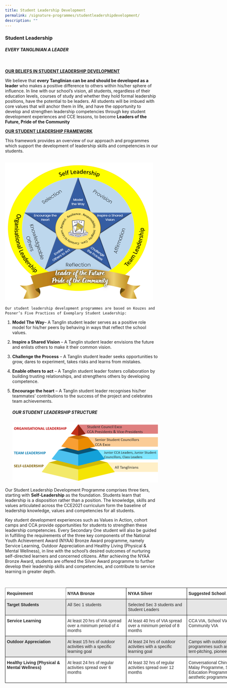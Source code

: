 ```yaml
---
title: Student Leadership Development
permalink: /signature-programmes/studentleadershipdevelopment/
description: ""
---
```

### Student Leadership


##### EVERY TANGLINIAN A LEADER
<br>

<u> <b> OUR BELIEFS IN STUDENT LEADERSHIP DEVELOPMENT </b> </u>

We believe that <b>every Tanglinian can be and should be developed as a leader</b> who makes a positive difference to others within his/her sphere of influence. In line with our school’s vision, all students, regardless of their education levels, courses of study and whether they hold formal leadership positions, have the potential to be leaders. All students will be imbued with core values that will anchor them in life, and have the opportunity to develop and strengthen leadership competencies through key student development experiences and CCE lessons, to become <b>Leaders of the Future, Pride of the Community</b>
	
<u> <b>OUR STUDENT LEADERSHIP FRAMEWORK</b> </u>

This framework provides an overview of our approach and programmes which support the development of leadership skills and competencies in our students.
	<br>
	<br>
	
![](/images/Tanglin%20emblem.png)
	
	Our student leadership development programmes are based on Kouzes and Posner’s Five Practices of Exemplary Student Leadership:

1.  <b>Model The Way</b>– A Tanglin student leader serves as a positive role model for his/her peers by behaving in ways that reflect the school values.
2.  <b>Inspire a Shared Vision</b> – A Tanglin student leader envisions the future and enlists others to make it their common vision.
3.  <b>Challenge the Process</b> – A Tanglin student leader seeks opportunities to grow, dares to experiment, takes risks and learns from mistakes.
4.  <b>Enable others to act</b> – A Tanglin student leader fosters collaboration by building trusting relationships, and strengthens others by developing competence.
5.  <b>Encourage the heart</b> – A Tanglin student leader recognises his/her teammates’ contributions to the success of the project and celebrates team achievements.
	<br>
	
	##### OUR STUDENT LEADERSHIP STRUCTURE
	
	
	![](/images/Picture-2.png)
	
Our Student Leadership Development Programme comprises three tiers, starting with <b>Self-Leadership</b> as the foundation. Students learn that leadership is a disposition rather than a position. The knowledge, skills and values articulated across the CCE2021 curriculum form the baseline of leadership knowledge, values and competencies for all students.

Key student development experiences such as Values in Action, cohort camps and CCA provide opportunities for students to strengthen these leadership competencies. Every Secondary One student will also be guided in fulfilling the requirements of the three key components of the National Youth Achievement Award (NYAA) Bronze Award programme, namely Service Learning, Outdoor Appreciation and Healthy Living (Physical & Mental Wellness), in line with the school’s desired outcomes of nurturing self-directed learners and concerned citizens. After achieving the NYAA Bronze Award, students are offered the Silver Award programme to further develop their leadership skills and competencies, and contribute to service learning in greater depth.

<br>
<style type="text/css">
.tg  {border-collapse:collapse;border-spacing:0;}
.tg td{border-color:black;border-style:solid;border-width:1px;font-family:Arial, sans-serif;font-size:14px;
  overflow:hidden;padding:10px 5px;word-break:normal;}
.tg th{border-color:black;border-style:solid;border-width:1px;font-family:Arial, sans-serif;font-size:14px;
  font-weight:normal;overflow:hidden;padding:10px 5px;word-break:normal;}
.tg .tg-l2bf{background-color:#FFF;color:#222;font-weight:bold;text-align:left;vertical-align:top}
.tg .tg-xyrl{background-color:#E6E6E6;color:#222;text-align:left;vertical-align:top}
.tg .tg-0f6e{background-color:#FFF;border-color:inherit;color:#222;font-weight:bold;text-align:left;vertical-align:top}
.tg .tg-rs0e{background-color:#E6E6E6;color:#222;font-weight:bold;text-align:left;vertical-align:top}
.tg .tg-tsok{background-color:#FFF;color:#222;text-align:left;vertical-align:top}
</style>
<table class="tg" style="undefined;table-layout: fixed; width: 800px">
<colgroup>
<col style="width: 200px">
<col style="width: 200px">
<col style="width: 200px">
<col style="width: 200px">
</colgroup>
<thead>
  <tr>
    <th class="tg-0f6e"><span style="font-weight:bold">Requirement</span></th>
    <th class="tg-l2bf"><span style="font-weight:bold">NYAA Bronze</span></th>
    <th class="tg-l2bf"><span style="font-weight:bold">NYAA Silver</span></th>
    <th class="tg-l2bf"><span style="font-weight:bold">Suggested School Activities</span></th>
  </tr>
</thead>
<tbody>
  <tr>
    <td class="tg-rs0e"><span style="font-weight:bold">Target Students</span></td>
    <td class="tg-xyrl">All Sec 1 students</td>
    <td class="tg-xyrl">Selected Sec 3 students and Student Leaders</td>
    <td class="tg-xyrl"> </td>
  </tr>
  <tr>
    <td class="tg-l2bf"><span style="font-weight:bold">Service Learning</span></td>
    <td class="tg-tsok">At least 20 hrs of VIA spread over a minimum period of 4 months</td>
    <td class="tg-tsok">At least 40 hrs of VIA spread over a minimum period of 8 months</td>
    <td class="tg-tsok">CCA VIA, School VIA, Community VIA</td>
  </tr>
  <tr>
    <td class="tg-rs0e"><span style="font-weight:bold">Outdoor Appreciation</span></td>
    <td class="tg-xyrl">At least 15 hrs of outdoor activities with a specific learning goal</td>
    <td class="tg-xyrl">At least 24 hrs of outdoor activities with a specific learning goal</td>
    <td class="tg-xyrl">Camps with outdoor programmes such as hikes, tent-pitching, pioneering</td>
  </tr>
  <tr>
    <td class="tg-l2bf"><span style="font-weight:bold">Healthy Living (Physical &amp; Mental Wellness)</span></td>
    <td class="tg-tsok">At least 24 hrs of regular activities spread over 6 months</td>
    <td class="tg-tsok">At least 32 hrs of regular activities spread over 12 months</td>
    <td class="tg-tsok">Conversational Chinese and Malay Programme, Sports Education Programme, aesthetic programmes</td>
  </tr>
</tbody>
</table>